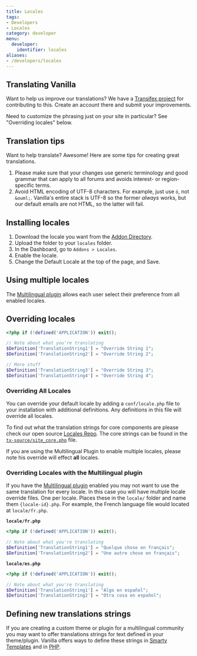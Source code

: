 ```yaml
---
title: Locales
tags:
- Developers
- Locales
category: developer
menu:
  developer:
    identifier: locales
aliases:
- /developers/locales
---
```

## Translating Vanilla

Want to help us improve our translations? We have a [Transifex project](https://www.transifex.com/projects/p/vanilla/) for contributing to this. Create an account there and submit your improvements.

Need to customize the phrasing just on your site in particular? See "Overriding locales" below.

## Translation tips

Want to help translate? Awesome! Here are some tips for creating great translations.

1. Please make sure that your changes use generic terminology and good grammar that can apply to all forums and avoids interest- or region-specific terms.
2. Avoid HTML encoding of UTF-8 characters. For example, just use `ö`, not `&ouml;`. Vanilla's entire stack is UTF-8 so the former _always_ works, but our default emails are not HTML, so the latter will fail.

## Installing locales

1. Download the locale you want from the [Addon Directory](https://open.vanillaforums.com/addon/browse/all/popular/recent/).
2. Upload the folder to your `locales` folder.
3. In the Dashboard, go to `Addons > Locales`.
4. Enable the locale.
5. Change the Default Locale at the top of the page, and Save.

## Using multiple locales

The [Multilingual plugin](https://open.vanillaforums.com/addon/multilingual-plugin) allows each user select their preference from all enabled locales.

## Overriding locales

```php
<?php if (!defined('APPLICATION')) exit();

// Note about what you're translating
$Definition['TranslationString1'] = "Override String 1";
$Definition['TranslationString2'] = "Override String 2";

// More stuff
$Definition['TranslationString3'] = "Override String 3";
$Definition['TranslationString4'] = "Override String 4";
```

### Overriding All Locales

You can override your default locale by adding a `conf/locale.php` file to your installation with additional definitions. Any definitions in this file will override all locales.

To find out what the translation strings for core components are please check our open source [Locales Repo](https://github.com/vanilla/locales). The core strings can be found in the [`tx-source/site_core.php`](https://github.com/vanilla/locales/blob/master/tx-source/site_core.php) file. 

If you are using the Multilingual Plugin to enable multiple locales, please note his override will effect **all** locales.

### Overriding Locales with the Multilingual plugin

If you have the [Multilingual plugin](https://open.vanillaforums.com/addon/multilingual-plugin) enabled you may not want to use the same translation for every locale. In this case you will have multiple locale override files. One per locale. Places these in the `locale/` folder and name them `{locale-id}.php`. For example, the French language file would located at `locale/fr.php`.

**`locale/fr.php`**
```php
<?php if (!defined('APPLICATION')) exit();

// Note about what you're translating
$Definition['TranslationString1'] = "Quelque chose en français";
$Definition['TranslationString2'] = "Une autre chose en français";
```

**`locale/es.php`**
```php
<?php if (!defined('APPLICATION')) exit();

// Note about what you're translating
$Definition['TranslationString1'] = "Algo en español";
$Definition['TranslationString2'] = "Otra cosa en español";
```

## Defining new translations strings

If you are creating a custom theme or plugin for a multilingual community you may want to offer translations strings for text defined in your theme/plugin. Vanilla offers ways to define these strings in [Smarty Templates](/developer/smarty/functions/#function-t) and in [PHP](http://docs.vanillaforums.com/developer/framework/i18n/).
